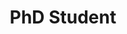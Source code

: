 ---
name: Nandini Banerjee
website: https://www.linkedin.com/in/nandban/
image: /assets/people/nandini.jpg
role: Graduate Student
title: PhD Student
---